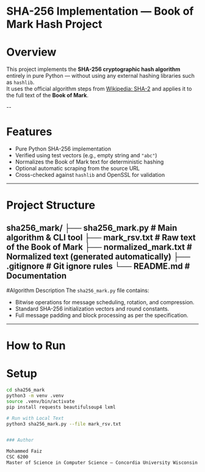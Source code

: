 # SHA-256 Implementation — Book of Mark Hash Project

# Overview
This project implements the **SHA-256 cryptographic hash algorithm** entirely in pure Python — without using any external hashing libraries such as `hashlib`.  
It uses the official algorithm steps from [Wikipedia: SHA-2](https://en.wikipedia.org/wiki/SHA-2) and applies it to the full text of the **Book of Mark**.

--

# Features
-  Pure Python SHA-256 implementation
-  Verified using test vectors (e.g., empty string and `"abc"`)
-  Normalizes the Book of Mark text for deterministic hashing
-  Optional automatic scraping from the source URL
-  Cross-checked against `hashlib` and OpenSSL for validation

---

# Project Structure
sha256_mark/
├── sha256_mark.py # Main algorithm & CLI tool
├── mark_rsv.txt # Raw text of the Book of Mark
├── normalized_mark.txt # Normalized text (generated automatically)
├── .gitignore # Git ignore rules
└── README.md # Documentation
---

#Algorithm Description
The `sha256_mark.py` file contains:
- Bitwise operations for message scheduling, rotation, and compression.
- Standard SHA-256 initialization vectors and round constants.
- Full message padding and block processing as per the specification.

---

# How to Run

# Setup
```bash
cd sha256_mark
python3 -m venv .venv
source .venv/bin/activate
pip install requests beautifulsoup4 lxml

# Run with Local Text
python3 sha256_mark.py --file mark_rsv.txt


### Author

Mohammed Faiz
CSC 6200
Master of Science in Computer Science — Concordia University Wisconsin

